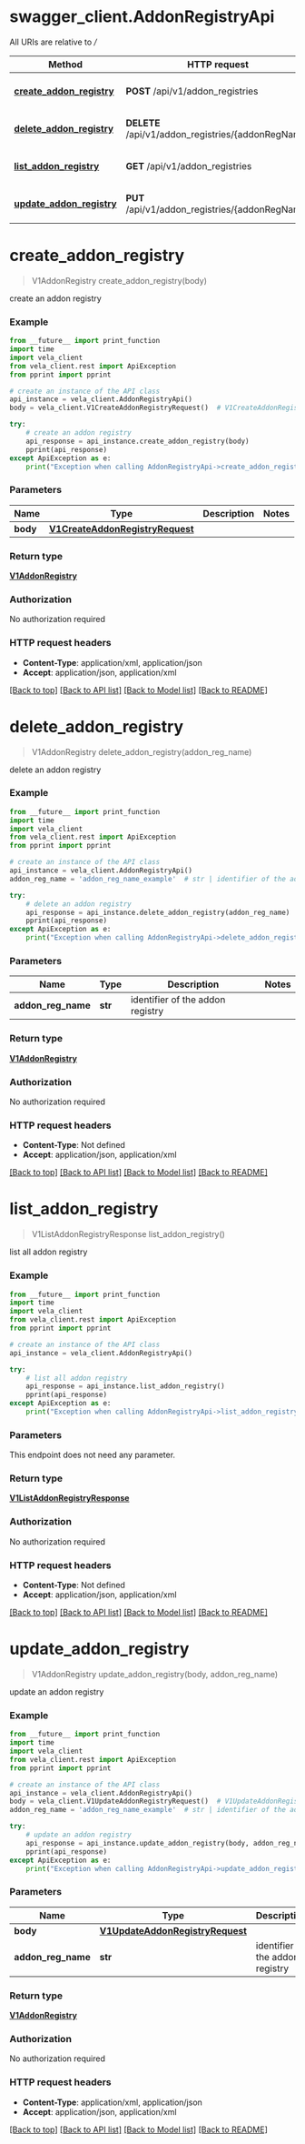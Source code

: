 # swagger_client.AddonRegistryApi

All URIs are relative to */*

Method | HTTP request | Description
------------- | ------------- | -------------
[**create_addon_registry**](AddonRegistryApi.md#create_addon_registry) | **POST** /api/v1/addon_registries | create an addon registry
[**delete_addon_registry**](AddonRegistryApi.md#delete_addon_registry) | **DELETE** /api/v1/addon_registries/{addonRegName} | delete an addon registry
[**list_addon_registry**](AddonRegistryApi.md#list_addon_registry) | **GET** /api/v1/addon_registries | list all addon registry
[**update_addon_registry**](AddonRegistryApi.md#update_addon_registry) | **PUT** /api/v1/addon_registries/{addonRegName} | update an addon registry

# **create_addon_registry**
> V1AddonRegistry create_addon_registry(body)

create an addon registry

### Example

```python
from __future__ import print_function
import time
import vela_client
from vela_client.rest import ApiException
from pprint import pprint

# create an instance of the API class
api_instance = vela_client.AddonRegistryApi()
body = vela_client.V1CreateAddonRegistryRequest()  # V1CreateAddonRegistryRequest | 

try:
    # create an addon registry
    api_response = api_instance.create_addon_registry(body)
    pprint(api_response)
except ApiException as e:
    print("Exception when calling AddonRegistryApi->create_addon_registry: %s\n" % e)
```

### Parameters

Name | Type | Description  | Notes
------------- | ------------- | ------------- | -------------
 **body** | [**V1CreateAddonRegistryRequest**](V1CreateAddonRegistryRequest.md)|  | 

### Return type

[**V1AddonRegistry**](V1AddonRegistry.md)

### Authorization

No authorization required

### HTTP request headers

 - **Content-Type**: application/xml, application/json
 - **Accept**: application/json, application/xml

[[Back to top]](#) [[Back to API list]](../README.md#documentation-for-api-endpoints) [[Back to Model list]](../README.md#documentation-for-models) [[Back to README]](../README.md)

# **delete_addon_registry**
> V1AddonRegistry delete_addon_registry(addon_reg_name)

delete an addon registry

### Example

```python
from __future__ import print_function
import time
import vela_client
from vela_client.rest import ApiException
from pprint import pprint

# create an instance of the API class
api_instance = vela_client.AddonRegistryApi()
addon_reg_name = 'addon_reg_name_example'  # str | identifier of the addon registry

try:
    # delete an addon registry
    api_response = api_instance.delete_addon_registry(addon_reg_name)
    pprint(api_response)
except ApiException as e:
    print("Exception when calling AddonRegistryApi->delete_addon_registry: %s\n" % e)
```

### Parameters

Name | Type | Description  | Notes
------------- | ------------- | ------------- | -------------
 **addon_reg_name** | **str**| identifier of the addon registry | 

### Return type

[**V1AddonRegistry**](V1AddonRegistry.md)

### Authorization

No authorization required

### HTTP request headers

 - **Content-Type**: Not defined
 - **Accept**: application/json, application/xml

[[Back to top]](#) [[Back to API list]](../README.md#documentation-for-api-endpoints) [[Back to Model list]](../README.md#documentation-for-models) [[Back to README]](../README.md)

# **list_addon_registry**
> V1ListAddonRegistryResponse list_addon_registry()

list all addon registry

### Example

```python
from __future__ import print_function
import time
import vela_client
from vela_client.rest import ApiException
from pprint import pprint

# create an instance of the API class
api_instance = vela_client.AddonRegistryApi()

try:
    # list all addon registry
    api_response = api_instance.list_addon_registry()
    pprint(api_response)
except ApiException as e:
    print("Exception when calling AddonRegistryApi->list_addon_registry: %s\n" % e)
```

### Parameters
This endpoint does not need any parameter.

### Return type

[**V1ListAddonRegistryResponse**](V1ListAddonRegistryResponse.md)

### Authorization

No authorization required

### HTTP request headers

 - **Content-Type**: Not defined
 - **Accept**: application/json, application/xml

[[Back to top]](#) [[Back to API list]](../README.md#documentation-for-api-endpoints) [[Back to Model list]](../README.md#documentation-for-models) [[Back to README]](../README.md)

# **update_addon_registry**
> V1AddonRegistry update_addon_registry(body, addon_reg_name)

update an addon registry

### Example

```python
from __future__ import print_function
import time
import vela_client
from vela_client.rest import ApiException
from pprint import pprint

# create an instance of the API class
api_instance = vela_client.AddonRegistryApi()
body = vela_client.V1UpdateAddonRegistryRequest()  # V1UpdateAddonRegistryRequest | 
addon_reg_name = 'addon_reg_name_example'  # str | identifier of the addon registry

try:
    # update an addon registry
    api_response = api_instance.update_addon_registry(body, addon_reg_name)
    pprint(api_response)
except ApiException as e:
    print("Exception when calling AddonRegistryApi->update_addon_registry: %s\n" % e)
```

### Parameters

Name | Type | Description  | Notes
------------- | ------------- | ------------- | -------------
 **body** | [**V1UpdateAddonRegistryRequest**](V1UpdateAddonRegistryRequest.md)|  | 
 **addon_reg_name** | **str**| identifier of the addon registry | 

### Return type

[**V1AddonRegistry**](V1AddonRegistry.md)

### Authorization

No authorization required

### HTTP request headers

 - **Content-Type**: application/xml, application/json
 - **Accept**: application/json, application/xml

[[Back to top]](#) [[Back to API list]](../README.md#documentation-for-api-endpoints) [[Back to Model list]](../README.md#documentation-for-models) [[Back to README]](../README.md)

